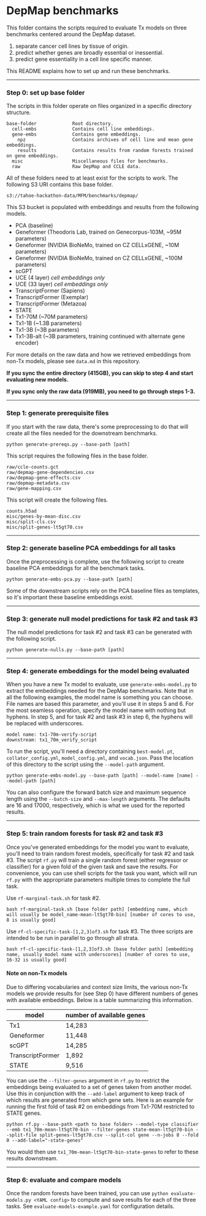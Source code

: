 # DepMap benchmarks

This folder contains the scripts required to evaluate Tx models on three benchmarks centered around the DepMap dataset.

1. separate cancer cell lines by tissue of origin.
2. predict whether genes are broadly essential or inessential.
3. predict gene essentiality in a cell line specific manner.

This README explains how to set up and run these benchmarks. 

---

### Step 0: set up base folder

The scripts in this folder operate on files organized in a specific directory structure.

```
base-folder             Root directory.
  cell-embs             Contains cell line embeddings.
  gene-embs             Contains gene embeddings.
    npz                 Contains archives of cell line and mean gene embeddings.
    results             Contains results from random forests trained on gene embeddings.
  misc                  Miscellaneous files for benchmarks.
  raw                   Raw DepMap and CCLE data.
```

All of these folders need to at least exist for the scripts to work. The following S3 URI contains this base folder.

```
s3://tahoe-hackathon-data/MFM/benchmarks/depmap/
```

This S3 bucket is populated with embeddings and results from the following models.

- PCA (baseline)
- Geneformer (Theodoris Lab, trained on Genecorpus-103M, ~95M parameters)
- Geneformer (NVIDIA BioNeMo, trained on CZ CELLxGENE, ~10M parameters)
- Geneformer (NVIDIA BioNeMo, trained on CZ CELLxGENE, ~100M parameters)
- scGPT
- UCE (4 layer) *cell embeddings only*
- UCE (33 layer) *cell embeddings only*
- TranscriptFormer (Sapiens)
- TranscriptFormer (Exemplar)
- TranscriptFormer (Metazoa)
- STATE
- Tx1-70M (~70M parameters)
- Tx1-1B (~1.3B parameters)
- Tx1-3B (~3B parameters)
- Tx1-3B-alt (~3B parameters, training continued with alternate gene encoder)

For more details on the raw data and how we retrieved embeddings from non-Tx models, please see `data.md` in this repository.

**If you sync the entire directory (415GB), you can skip to step 4 and start evaluating new models.**

**If you sync only the raw data (919MB), you need to go through steps 1-3.**

---

### Step 1: generate prerequisite files

If you start with the raw data, there's some preprocessing to do that will create all the files needed for the downstream benchmarks.

```
python generate-prereqs.py --base-path [path]
```

This script requires the following files in the base folder.

```
raw/ccle-counts.gct
raw/depmap-gene-dependencies.csv
raw/depmap-gene-effects.csv
raw/depmap-metadata.csv
raw/gene-mapping.csv
```

This script will create the following files.

```
counts.h5ad
misc/genes-by-mean-disc.csv
misc/split-cls.csv
misc/split-genes-lt5gt70.csv
```

---

### Step 2: generate baseline PCA embeddings for all tasks

Once the preprocessing is complete, use the following script to create baseline PCA embeddings for all the benchmark tasks.

```
python generate-embs-pca.py --base-path [path]
```

Some of the downstream scripts rely on the PCA baseline files as templates, so it's important these baseline embeddings exist.

---

### Step 3: generate null model predictions for task #2 and task #3

The null model predictions for task #2 and task #3 can be generated with the following script.

```
python generate-nulls.py --base-path [path]
```

---

### Step 4: generate embeddings for the model being evaluated

When you have a new Tx model to evaluate, use `generate-embs-model.py` to extract the embeddings needed for the DepMap benchmarks. Note that in all the following examples, the model name is something you can choose. File names are based this parameter, and you'll use it in steps 5 and 6. For the most seamless operation, specify the model name with nothing but hyphens. In step 5, and for task #2 and task #3 in step 6, the hyphens will be replaced with underscores.

```
model name: tx1-70m-verify-script
downstream: tx1_70m_verify_script
```

To run the script, you'll need a directory containing `best-model.pt`, `collator_config.yml`, `model_config.yml`, and `vocab.json`. Pass the location of this directory to the script using the `--model-path` argument.

```
python generate-embs-model.py --base-path [path] --model-name [name] --model-path [path]
```

You can also configure the forward batch size and maximum sequence length using the `--batch-size` and `--max-length` arguments. The defaults are 16 and 17000, respectively, which is what we used for the reported results.

---

### Step 5: train random forests for task #2 and task #3

Once you've generated embeddings for the model you want to evaluate, you'll need to train random forest models, specifically for task #2 and task #3. The script `rf.py` will train a single random forest (either regressor or classifier) for a given fold of the given task and save the results. For convenience, you can use shell scripts for the task you want, which will run `rf.py` with the appropriate parameters multiple times to complete the full task.

Use `rf-marginal-task.sh` for task #2.

```
bash rf-marginal-task.sh [base folder path] [embedding name, which will usually be model_name-mean-lt5gt70-bin] [number of cores to use, 8 is usually good]
```

Use `rf-cl-specific-task-[1,2,3]of3.sh` for task #3. The three scripts are intended to be run in parallel to go through all strata.

```
bash rf-cl-specific-task-[1,2,3]of3.sh [base folder path] [embedding name, usually model name with underscores] [number of cores to use, 16-32 is usually good]
```

#### Note on non-Tx models

Due to differing vocabularies and context size limits, the various non-Tx models we provide results for (see Step 0) have different numbers of genes with available embeddings. Below is a table summarizing this information.

| model | number of available genes |
|---|---|
| Tx1 | 14,283 |
| Geneformer | 11,448 |
| scGPT | 14,285 |
| TranscriptFormer | 1,892 |
| STATE | 9,516 |

You can use the `--filter-genes` argument in `rf.py` to restrict the embeddings being evaluated to a set of genes taken from another model. Use this in conjunction with the `--add-label` argument to keep track of which results are generated from which gene sets. Here is an example for running the first fold of task #2 on embeddings from Tx1-70M restricted to STATE genes.

```
python rf.py --base-path <path to base folder> --model-type classifier --emb tx1_70m-mean-lt5gt70-bin --filter-genes state-mean-lt5gt70-bin --split-file split-genes-lt5gt70.csv --split-col gene --n-jobs 8 --fold 0 --add-label="-state-genes"
```

You would then use `tx1_70m-mean-lt5gt70-bin-state-genes` to refer to these results downstream.

---

### Step 6: evaluate and compare models

Once the random forests have been trained, you can use `python evaluate-models.py <YAML config>` to compute and save results for each of the three tasks. See `evaluate-models-example.yaml` for configuration details.